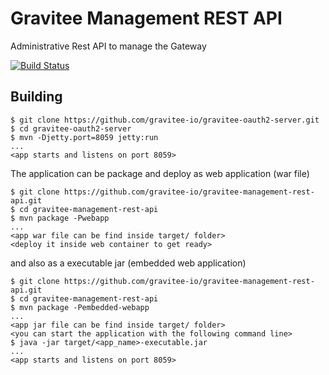 # Gravitee Management REST API

Administrative Rest API to manage the Gateway

[![Build Status](http://build.gravitee.io/jenkins/buildStatus/icon?job=gravitee-management-rest-api)](http://build.gravitee.io/jenkins/view/Tous/job/gravitee-management-rest-api/)

## Building

```
$ git clone https://github.com/gravitee-io/gravitee-oauth2-server.git
$ cd gravitee-oauth2-server
$ mvn -Djetty.port=8059 jetty:run
...
<app starts and listens on port 8059>
```
The application can be package and deploy as web application (war file)
```
$ git clone https://github.com/gravitee-io/gravitee-management-rest-api.git
$ cd gravitee-management-rest-api
$ mvn package -Pwebapp
...
<app war file can be find inside target/ folder>
<deploy it inside web container to get ready>
```
and also as a executable jar (embedded web application)
```
$ git clone https://github.com/gravitee-io/gravitee-management-rest-api.git
$ cd gravitee-management-rest-api
$ mvn package -Pembedded-webapp
...
<app jar file can be find inside target/ folder>
<you can start the application with the following command line>
$ java -jar target/<app_name>-executable.jar
...
<app starts and listens on port 8059>
```

